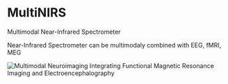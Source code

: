# MultiNIRS
Multimodal Near-Infrared Spectrometer

Near-Infrared Spectrometer can be multimodaly combined with EEG, fMRI, MEG

![Multimodal Neuroimaging Integrating Functional Magnetic Resonance Imaging and Electroencephalography](https://pp.vk.me/c303315/v303315482/34f/hgnbH2tI5yw.jpg "Multimodal Neuroimaging Integrating Functional Magnetic Resonance Imaging and Electroencephalography")
